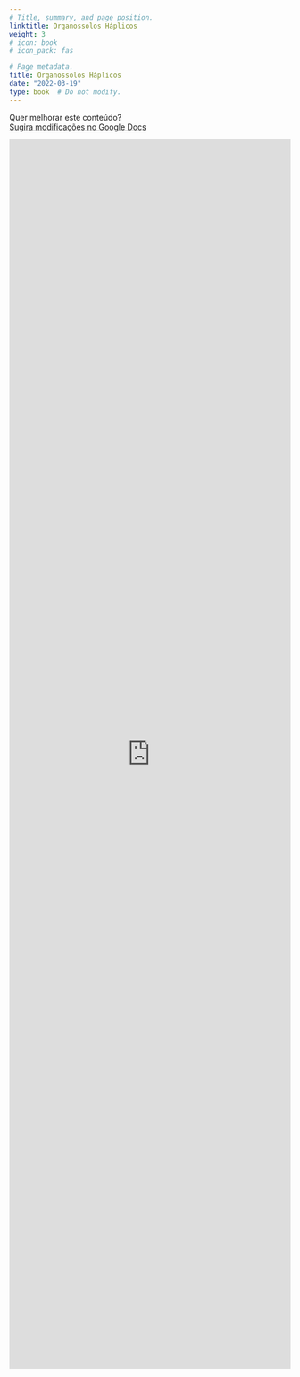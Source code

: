 ```yaml
---
# Title, summary, and page position.
linktitle: Organossolos Háplicos
weight: 3
# icon: book
# icon_pack: fas

# Page metadata.
title: Organossolos Háplicos
date: "2022-03-19"
type: book  # Do not modify.
---
```


Quer melhorar este conteúdo?<br>
[<i class="fa fa-edit" aria-hidden="true"></i> Sugira modificações no Google Docs][edit]

[edit]: https://docs.google.com/document/d/1ygA9irO0FASUBfGDQXd6wIAszXiQlc9U1EY7Va2ChmY/edit?usp=sharing

<iframe frameborder="0" style="width: 100%; height: 2200px" src="https://docs.google.com/document/d/e/2PACX-1vS0QstNF7X5v0eX4sabnzwvXpSJj6clGLxEVmjqlnH1HaAgCD_W2GYJQuf35scaCygEEYkuokgBYJ8r/pub?embedded=true"></iframe>
